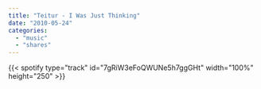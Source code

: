 ```yaml
---
title: "Teitur - I Was Just Thinking"
date: "2010-05-24"
categories:
  - "music"
  - "shares"
---
```


{{< spotify type="track" id="7gRiW3eFoQWUNe5h7ggGHt" width="100%" height="250" >}}
